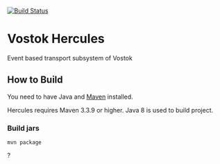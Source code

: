 [![Build Status](https://travis-ci.com/vostok/hercules.svg?branch=master)](https://travis-ci.com/vostok/hercules)

# Vostok Hercules
Event based transport subsystem of Vostok

## How to Build
You need to have Java and [Maven](https://maven.apache.org) installed.

Hercules requires Maven 3.3.9 or higher. Java 8 is used to build project.

### Build jars
```
mvn package
```

?